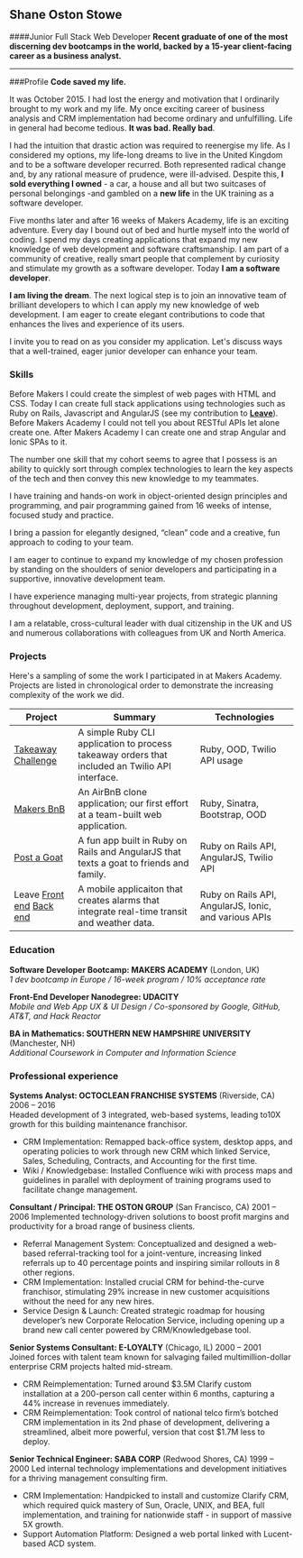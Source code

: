 ## Shane Oston Stowe
####Junior Full Stack Web Developer
**Recent graduate of one of the most discerning dev bootcamps in the world, backed by a 15-year client-facing career as a business analyst.**
____
###Profile
**Code saved my life.**

It was October 2015. I had lost the energy and motivation that I ordinarily brought to my work and my life. My once exciting career of business analysis and CRM implementation had become ordinary and unfulfilling. Life in general had become tedious. **It was bad. Really bad**.

I had the intuition that drastic action was required to reenergise my life. As I considered my options, my life-long dreams to live in the United Kingdom and to be a software developer recurred. Both represented radical change and, by any rational measure of prudence, were ill-advised. Despite this, **I sold everything I owned** - a car, a house and all but two suitcases of personal belongings -and gambled on a **new life** in the UK training as a software developer.

Five months later and after 16 weeks of Makers Academy, life is an exciting adventure. Every day I bound out of bed and hurtle myself into the world of coding. I spend my days creating applications that expand my new knowledge of web development and software craftsmanship. I am part of a community of creative, really smart people that complement by curiosity and stimulate my growth as a software developer. Today **I am a software developer**.

**I am living the dream**. The next logical step is to join an innovative team of brilliant developers to which I can apply my new knowledge of web development. I am eager to create elegant contributions to code that enhances the lives and experience of its users.

I invite you to read on as you consider my application. Let's discuss ways that a well-trained, eager junior developer can enhance your team.

### Skills
Before Makers I could create the simplest of web pages with HTML and CSS. Today I can create full stack applications using technologies such as Ruby on Rails, Javascript and AngularJS (see my contribution to [**Leave**](https://github.com/shaneoston72/smartAlarm-mobile)).  Before Makers Academy I could not tell you about RESTful APIs let alone create one. After Makers Academy I can create one and strap Angular and Ionic SPAs to it.

The number one skill that my cohort seems to agree that I possess is an ability to quickly sort through complex technologies to learn the key aspects of the tech and then convey this new knowledge to my teammates.

I have training and hands-on work in object-oriented design principles and programming, and pair programming gained from 16 weeks of intense, focused study and practice.

I bring a passion for elegantly designed, “clean” code and a creative, fun approach to coding to your team.

I am eager to continue to expand my knowledge of my chosen profession by standing on the shoulders of senior developers and participating in a supportive, innovative development team.

I have experience managing multi-year projects, from strategic planning throughout development, deployment, support, and training.

I am a relatable, cross-cultural leader with dual citizenship in the UK and US and numerous collaborations with colleagues from UK and North America.


### Projects
Here's a sampling of some the work I participated in at Makers Academy. Projects are listed in chronological order to demonstrate the increasing complexity of the work we did.

| Project                                                                                                                         | Summary                                                                                          | Technologies                                          |
|---------------------------------------------------------------------------------------------------------------------------------|--------------------------------------------------------------------------------------------------|-------------------------------------------------------|
| [Takeaway Challenge](https://github.com/shaneoston72/takeaway-challenge)                                                        | A simple Ruby CLI application to process takeaway orders that included an Twilio API interface.  | Ruby, OOD, Twilio API usage                           |
| [Makers BnB](https://github.com/shaneoston72/makers_bnb)                                                                        | An AirBnB clone application; our first effort at a team-built web application.                   | Ruby, Sinatra, Bootstrap, OOD                         |
| [Post a Goat](https://github.com/shaneoston72/post-a-goat)                                                                      | A fun app built in Ruby on Rails and AngularJS that texts a goat to friends and family.          | Ruby on Rails API, AngularJS, Twilio API              |
| Leave [Front end](https://github.com/shaneoston72/smartAlarm-mobile) [Back end](https://github.com/shaneoston72/smart_alarm_v2) | A mobile applicaiton that creates alarms that integrate real-time transit and weather data.      | Ruby on Rails API, AngularJS, Ionic, and various APIs |

### Education
**Software Developer Bootcamp: MAKERS ACADEMY** (London, UK)  
*1 dev bootcamp in Europe  /  16-week program  /  10% acceptance rate*

**Front-End Developer Nanodegree: UDACITY**  
*Mobile and Web App UX & UI Design  /  Co-sponsored by Google, GitHub, AT&T, and Hack Reactor*

**BA in Mathematics: SOUTHERN NEW HAMPSHIRE UNIVERSITY** (Manchester, NH)  
*Additional Coursework in Computer and Information Science*

### Professional experience
**Systems Analyst: OCTOCLEAN FRANCHISE SYSTEMS**  (Riverside, CA) 2006 – 2016  
Headed development of 3 integrated, web-based systems, leading to10X growth for this building maintenance franchisor.  
* CRM Implementation: Remapped back-office system, desktop apps, and operating policies to work through new CRM which linked Service, Sales, Scheduling, Contracts, and Accounting for the first time.
* Wiki / Knowledgebase: Installed Confluence wiki with process maps and guidelines in parallel with deployment of training programs used to facilitate change management.

**Consultant / Principal: THE OSTON GROUP** (San Francisco, CA) 2001 – 2006
Implemented technology-driven solutions to boost profit margins and productivity for a broad range of business clients.
* Referral Management System: Conceptualized and designed a web-based referral-tracking tool for a joint-venture, increasing linked referrals up to 40 percentage points and inspiring similar rollouts in 8 other regions.
* CRM Implementation: Installed crucial CRM for behind-the-curve franchisor, stimulating 29% increase in new customer acquisitions without the need for any new hires.
* Service Design & Launch: Created strategic roadmap for housing developer’s new Corporate Relocation Service, including opening up a brand new call center powered by CRM/Knowledgebase tool.

**Senior Systems Consultant: E-LOYALTY** (Chicago, IL) 2000 – 2001  
Joined forces with talent team known for salvaging failed multimillion-dollar enterprise CRM projects halted mid-stream.
* CRM Reimplementation: Turned around $3.5M Clarify custom installation at a 200-person call center within 6 months, capturing a 44% increase in revenues immediately.
*	CRM Reimplementation: Took control of national telco firm’s botched CRM implementation in its 2nd phase of development, delivering a streamlined, albeit more powerful, version that cost $1.7M less to deploy.

**Senior Technical Engineer: SABA CORP** (Redwood Shores, CA) 1999 – 2000
Led internal technology implementations and development initiatives for a thriving management consulting firm.
* CRM Implementation: Handpicked to install and customize Clarify CRM, which required quick mastery of Sun, Oracle, UNIX, and BEA, full implementation, and training for nationwide staff - in support of massive 5X growth.
* Support Automation Platform: Designed a web portal linked with Lucent-based ACD system.
